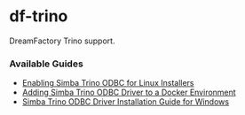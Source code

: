 # df-trino
DreamFactory Trino support.

### Available Guides

- [Enabling Simba Trino ODBC for Linux Installers](https://github.com/dreamfactorysoftware/dreamfactory/blob/develop/installers/README.markdown#enabling-simba-trino-odbc)
- [Adding Simba Trino ODBC Driver to a Docker Environment](https://github.com/dreamfactorysoftware/df-docker/blob/develop/additional_guidelines/simba_trino_odbc_docker_installation.md)  
- [Simba Trino ODBC Driver Installation Guide for Windows](./additional_guidelines/trino_odbc_drivers_installation/simba_trino_odbc_windows_installation.md)  